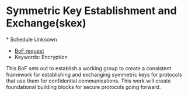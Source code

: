 # Symmetric Key Establishment and Exchange(skex)
<IETFschedule>* Schedule Unknown</IETFschedule>
* [BoF request](https://datatracker.ietf.org/doc/bofreq-aelmans-skex-symmetric-key-establishment-and-exchange/)
* Keywords: Encryption

This BoF sets out to establish a working group to create a consistent framework for establishing and exchanging symmetric keys for protocols that use them for confidential communications. This work will create foundational building blocks for secure protocols going forward.

